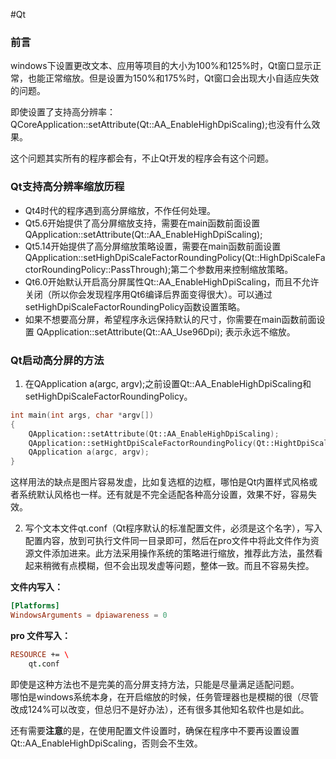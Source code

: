#Qt 

### 前言

windows下设置更改文本、应用等项目的大小为100%和125%时，Qt窗口显示正常，也能正常缩放。但是设置为150%和175%时，Qt窗口会出现大小自适应失效的问题。

即使设置了支持高分辨率：QCoreApplication::setAttribute(Qt::AA_EnableHighDpiScaling);也没有什么效果。

这个问题其实所有的程序都会有，不止Qt开发的程序会有这个问题。

  
### Qt支持高分辨率缩放历程

- Qt4时代的程序遇到高分屏缩放，不作任何处理。
- Qt5.6开始提供了高分屏缩放支持，需要在main函数前面设置 QApplication::setAttribute(Qt::AA_EnableHighDpiScaling);
- Qt5.14开始提供了高分屏缩放策略设置，需要在main函数前面设置 QApplication::setHighDpiScaleFactorRoundingPolicy(Qt::HighDpiScaleFactorRoundingPolicy::PassThrough);第二个参数用来控制缩放策略。
- Qt6.0开始默认开启高分屏属性Qt::AA_EnableHighDpiScaling，而且不允许关闭（所以你会发现程序用Qt6编译后界面变得很大）。可以通过setHighDpiScaleFactorRoundingPolicy函数设置策略。
- 如果不想要高分屏，希望程序永远保持默认的尺寸，你需要在main函数前面设置 QApplication::setAttribute(Qt::AA_Use96Dpi); 表示永远不缩放。

  
### Qt启动高分屏的方法

 1. 在QApplication a(argc, argv);之前设置Qt::AA_EnableHighDpiScaling和setHighDpiScaleFactorRoundingPolicy。
```cpp
int main(int args, char *argv[])
{
	QApplication::setAttribute(Qt::AA_EnableHighDpiScaling);
	QApplication::setHightDpiScaleFactorRoundingPolicy(Qt::HightDpiScaleFactorRoundingPolicy::PassThrough); // Parameters 2️⃣ 用于控制缩放策略
	QApplication a(argc, argv);
}
```

这样用法的缺点是图片容易发虚，比如复选框的边框，哪怕是Qt内置样式风格或者系统默认风格也一样。还有就是不完全适配各种高分设置，效果不好，容易失效。

2. 写个文本文件qt.conf（Qt程序默认的标准配置文件，必须是这个名字），写入配置内容，放到可执行文件同一目录即可，然后在pro文件中将此文件作为资源文件添加进来。此方法采用操作系统的策略进行缩放，推荐此方法，虽然看起来稍微有点模糊，但不会出现发虚等问题，整体一致。而且不容易失控。

**文件内写入：**

```conf
[Platforms]
WindowsArguments = dpiawareness = 0
```

**pro 文件写入：**

```pro
RESOURCE += \
	qt.conf
```
  
即使是这种方法也不是完美的高分屏支持方法，只能是尽量满足适配问题。  
哪怕是windows系统本身，在开启缩放的时候，任务管理器也是模糊的很（尽管改成124%可以改变，但总归不是好办法），还有很多其他知名软件也是如此。

还有需要**注意**的是，在使用配置文件设置时，确保在程序中不要再设置设置Qt::AA_EnableHighDpiScaling，否则会不生效。